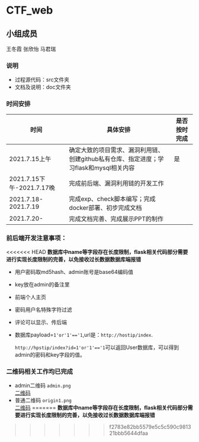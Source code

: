 # CTF_web

## 小组成员

王冬霞 张欣怡 马君瑞

### 说明
+ 过程源代码：src文件夹
+ 文档及说明：doc文件夹

### 时间安排

| 时间                      | 具体安排                                                     | 是否按时完成 |
| ------------------------- | ------------------------------------------------------------ | ------------ |
| 2021.7.15上午             | 确定大致的项目需求、漏洞利用链、创建github私有仓库、指定进度；学习flask和mysql相关内容 | 是           |
| 2021.7.15下午-2021.7.17晚 | 完成前后端、漏洞利用链的开发工作                             |              |
| 2021.7.18-2021.7.19       | 完成exp、check脚本编写；完成docker部署、初步完成文档         |              |
| 2021.7.20-                | 完成文档完善、完成展示PPT的制作                              |              |

### 前后端开发注意事项：  
<<<<<<< HEAD
**数据库中name等字段存在长度限制，flask相关代码部分需要进行实现长度限制的完善，以免接收过长数据数据库端报错**

+ 用户密码取md5hash、admin账号是base64编码值

+ key放在admin的备注里

+ 前端个人主页

+ 密码用户名特殊字符过滤

+ 评论可以显示、传后端

+ 数据库payload=`1'or'1'=='1`,url是：`http://hostip/index`.

  `http://hpstip/index?id=1'or'1'=='1`可以返回User数据库，可以得到admin的密码和key字段的值。

### 二维码相关工作均已完成 
* admin二维码 `admin.png`  
[二维码](https://github.com/kate123wong/CTF_web/blob/development/doc/%E4%BA%8C%E7%BB%B4%E7%A0%81%E7%9B%B8%E5%85%B3%E8%AF%B4%E6%98%8E%E6%96%87%E6%A1%A3/image/admin.png)  
* 普通二维码 `origin1.png`  
[二维码](https://github.com/kate123wong/CTF_web/blob/development/doc/%E4%BA%8C%E7%BB%B4%E7%A0%81%E7%9B%B8%E5%85%B3%E8%AF%B4%E6%98%8E%E6%96%87%E6%A1%A3/image/origin1.png)
=======
**数据库中name等字段存在长度限制，flask相关代码部分需要进行实现长度限制的完善，以免接收过长数据数据库端报错**
>>>>>>> f2783e82bb5579e5c5c590c981321bbb5644dfaa
